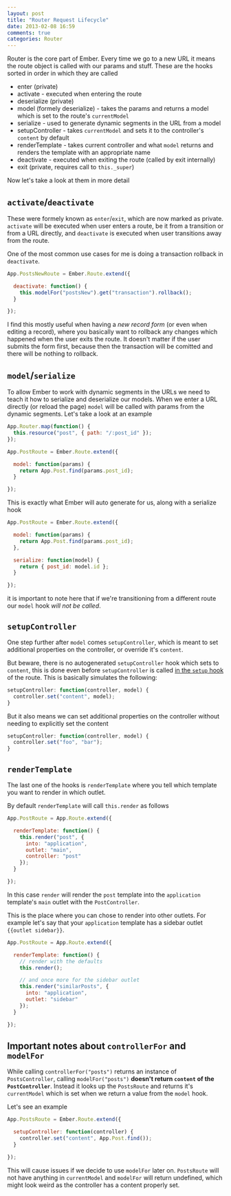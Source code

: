 ```yaml
---
layout: post
title: "Router Request Lifecycle"
date: 2013-02-08 16:59
comments: true
categories: Router
---
```


Router is the core part of Ember. Every time we go to a new URL it means
the
route object is called with our params and stuff. These are the hooks
sorted in order in which they are called

- enter (private)
- activate - executed when entering the route
- deserialize (private)
- model (formely deserialize) - takes the params and returns a model
  which is set to the route's `currentModel`
- serialize - used to generate dynamic segments in the URL from a model
- setupController - takes `currentModel` and sets it to the controller's
  `content` by default
- renderTemplate - takes current controller and what `model` returns and
  renders the template with an appropriate name
- deactivate - executed when exiting the route (called by exit
  internally)
- exit (private, requires call to `this._super`)

Now let's take a look at them in more detail

## `activate`/`deactivate`

These were formely known as `enter`/`exit`, which are now marked as
private. `activate` will be executed when user enters a route, be it
from a transition or from a URL directly, and `deactivate` is executed
when user transitions away from the route.

One of the most common use cases for me is doing a transaction rollback
in `deactivate`.

```javascript
App.PostsNewRoute = Ember.Route.extend({

  deactivate: function() {
    this.modelFor("postsNew").get("transaction").rollback();
  }

});
```

I find this mostly useful when having a _new record form_ (or even when
editing a record), where you basically want to rollback any changes
which happened when the user exits the route. It doesn't matter if the
user submits the form first, because then the transaction will be
comitted and there will be nothing to rollback.

## `model`/`serialize`

To allow Ember to work with dynamic segments in the URLs we need to
teach it how to serialize and deserialize our models. When we enter a
URL directly (or reload the page) `model` will be called with params
from the dynamic segments. Let's take a look at an example

```javascript
App.Router.map(function() {
  this.resource("post", { path: "/:post_id" });
});

App.PostRoute = Ember.Route.extend({

  model: function(params) {
    return App.Post.find(params.post_id);
  }

});
```

This is exactly what Ember will auto generate for us, along with a
serialize hook

```javascript
App.PostRoute = Ember.Route.extend({

  model: function(params) {
    return App.Post.find(params.post_id);
  },

  serialize: function(model) {
    return { post_id: model.id };
  }

});
```

it is important to note here that if we're transitioning from a
different route our `model` hook *will not be called*.

## `setupController`

One step further after `model` comes `setupController`, which is meant
to set additional properties on the controller, or override it's
`content`.

But beware, there is no autogenerated `setupController` hook which sets to `content`,
this is done even before `setupController` is called [in the `setup`
hook](https://github.com/emberjs/ember.js/blob/master/packages/ember-routing/lib/system/route.js#L79-82) of the route. This is basically simulates the following:

```javascript
setupController: function(controller, model) {
  controller.set("content", model);
}
```

But it also means we can set additional properties on the controller
without needing to explicitly set the content

```javascript
setupController: function(controller, model) {
  controller.set("foo", "bar");
}
```

## `renderTemplate`

The last one of the hooks is `renderTemplate` where you tell which
template you want to render in which outlet.

By default `renderTemplate` will call `this.render` as follows

```javascript
App.PostRoute = App.Route.extend({

  renderTemplate: function() {
    this.render("post", {
      into: "application",
      outlet: "main",
      controller: "post"
    });
  }

});
```

In this case `render` will render the `post` template into the
`application` template's `main` outlet with the `PostController`.

This is the place where you can chose to render into other outlets. For
example let's say that your `application` template has a sidebar outlet
`{{outlet sidebar}}`.

```javascript
App.PostRoute = App.Route.extend({

  renderTemplate: function() {
    // render with the defaults
    this.render();

    // and once more for the sidebar outlet
    this.render("similarPosts", {
      into: "application",
      outlet: "sidebar"
    });
  }

});
```

## Important notes about `controllerFor` and `modelFor`

While calling `controllerFor("posts")` returns an instance of
`PostsController`, calling `modelFor("posts")` **doesn't return
`content`
of the `PostController`**. Instead it looks up the `PostsRoute` and
returns it's `currentModel` which is set when we return a value from the
`model` hook.

Let's see an example

```javascript
App.PostsRoute = Ember.Route.extend({

  setupController: function(controller) {
    controller.set("content", App.Post.find());
  }

});
```

This will cause issues if we decide to use `modelFor` later on.
`PostsRoute` will not have anything in `currentModel` and `modelFor`
will return undefined, which might look weird as the controller has a
content properly set.

